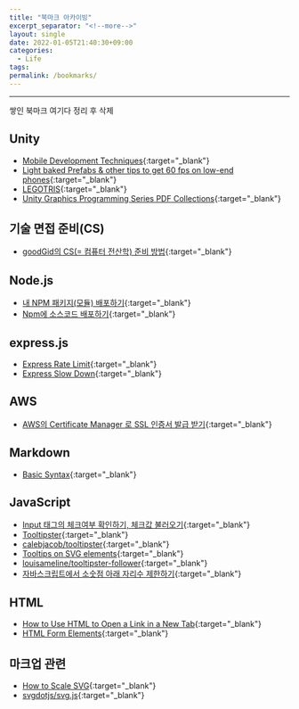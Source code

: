 ```yaml
---
title: "북마크 아카이빙"
excerpt_separator: "<!--more-->"
layout: single
date: 2022-01-05T21:40:30+09:00
categories:
  - Life
tags:
permalink: /bookmarks/
---
```

---
쌓인 북마크 여기다 정리 후 삭제
<!--more-->

## Unity
* [Mobile Development Techniques](https://learn.unity.com/tutorial/mobile-development-techniques){:target="_blank"}
* [Light baked Prefabs & other tips to get 60 fps on low-end phones](https://unity.com/how-to/advanced/optimize-lighting-mobile-games){:target="_blank"}
* [LEGOTRIS](https://play.unity.com/mg/lego/legotris){:target="_blank"}
* [Unity Graphics Programming Series PDF Collections](https://github.com/IndieVisualLab/UnityGraphicsProgrammingSeries/blob/master/README.md?fbclid=IwAR3XKIzd4FZy_Tg7uY6IHzv233JBO7Myuyn2JfULf8Z9viH7L-_9-jf3wyY){:target="_blank"}

## 기술 면접 준비(CS)
* [goodGid의 CS(= 컴퓨터 전산학) 준비 방법](https://goodgid.github.io/Prepared-for-Computer-Science/){:target="_blank"}

## Node.js
* [내 NPM 패키지(모듈) 배포하기](https://heropy.blog/2019/01/31/node-js-npm-module-publish/){:target="_blank"}
* [Npm에 소스코드 배포하기](https://sanghaklee.tistory.com/34){:target="_blank"}

## express.js
* [Express Rate Limit](https://www.npmjs.com/package/express-rate-limit){:target="_blank"}
* [Express Slow Down](https://www.npmjs.com/package/express-slow-down){:target="_blank"}

## AWS
* [AWS의 Certificate Manager 로 SSL 인증서 발급 받기](https://jojoldu.tistory.com/434){:target="_blank"}

## Markdown
* [Basic Syntax](https://www.markdownguide.org/basic-syntax/){:target="_blank"}

## JavaScript
* [Input 태그의 체크여부 확인하기, 체크값 불러오기](https://webisfree.com/2016-05-14/[javascript]-input-%ED%83%9C%EA%B7%B8%EC%9D%98-%EC%B2%B4%ED%81%AC%EC%97%AC%EB%B6%80-%ED%99%95%EC%9D%B8%ED%95%98%EA%B8%B0-%EC%B2%B4%ED%81%AC%EA%B0%92-%EB%B6%88%EB%9F%AC%EC%98%A4%EA%B8%B0){:target="_blank"}
* [Tooltipster](http://calebjacob.github.io/tooltipster/){:target="_blank"}
* [calebjacob/tooltipster](https://github.com/calebjacob/tooltipster){:target="_blank"}
* [Tooltips on SVG elements](http://calebjacob.github.io/tooltipster/#svg){:target="_blank"}
* [louisameline/tooltipster-follower](https://github.com/louisameline/tooltipster-follower){:target="_blank"}
* [자바스크립트에서 소숫점 아래 자리수 제한하기](https://hyeonseok.com/blog/850){:target="_blank"}

## HTML
* [How to Use HTML to Open a Link in a New Tab](https://www.freecodecamp.org/news/how-to-use-html-to-open-link-in-new-tab/){:target="_blank"}
* [HTML Form Elements](https://www.w3schools.com/html/html_form_elements.asp){:target="_blank"}

## 마크업 관련
* [How to Scale SVG](https://css-tricks.com/scale-svg/){:target="_blank"}
* [svgdotjs/svg.js](https://github.com/svgdotjs/svg.js){:target="_blank"}